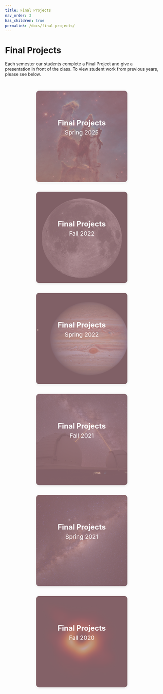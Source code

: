 ```yaml
---
title: Final Projects
nav_order: 3
has_children: true
permalink: /docs/final-projects/
---
```


# Final Projects

Each semester our students complete a Final Project and give a presentation in front of the class. To view student work from previous years, please see below.

<style>
    .tiles {
      display: grid;
      grid-template-columns: repeat(auto-fit, minmax(300px, 1fr));
      gap: 2rem;
      padding: 2rem;
      justify-items: center;
    }

    .tile {
      position: relative;
      width: 100%;
      max-width: 300px;
      height: 300px;
      border-radius: 10px;
      overflow: hidden;
      cursor: pointer;
      transition: all 0.3s ease;
      box-shadow: 0 2px 8px rgba(0,0,0,0.1);
    }

    .tile:hover {
      max-width: 320px;
      height: 320px;
      box-shadow: 0 6px 20px rgba(0,0,0,0.2);
    }

    .tile img {
      width: 100%;
      height: 100%;
      object-fit: cover;
      transition: filter 0.3s ease;
      filter: brightness(50%);
    }

    .tile:hover img {
      filter: brightness(100%);
    }

    .overlay {
      position: absolute;
      inset: 0;
      background-color: rgba(255, 192, 203, 0.5); /* pink */
      transition: opacity 0.3s ease;
      z-index: 1;
    }

    .tile:hover .overlay {
      opacity: 0;
    }

    .text {
      position: absolute;
      inset: 0;
      color: white;
      z-index: 2;
      display: flex;
      flex-direction: column;
      align-items: center;
      justify-content: center;
      padding: 1rem;
      text-align: center;
    }

    .title {
      font-size: 1.5rem;
      font-weight: bold;
      line-height: 1.2;
    }

    .year {
      font-size: 1.2rem;
      margin-top: 0.25rem;
    }

    .description {
      opacity: 0;
      transition: opacity 0.3s ease 0.1s;
      font-size: 1rem;
      margin-top: 1.2rem;
      max-width: 85%;
    }

    a.tile {
        text-decoration: none;
        color: inherit;
    }

    .tile:hover .description {
      opacity: 1;
    }

    @media (max-width: 700px) {
      .tile:hover {
        max-width: 100%;
        height: 320px;
      }
    }
</style>

<section class="tiles">

  <a href="/docs/final-projects/spring-2025" class="tile">
    <img src="/assets/images/creation.png" alt="Pillars of Creation">
    <div class="overlay"></div>
    <div class="text">
      <div class="title">Final Projects</div>
      <div class="year">Spring 2025</div>
      <div class="description">Take a look at our most recent spring showcase.</div>
    </div>
  </a>

<!--
  <a href="/docs/final-projects/fall-2024" class="tile">
    <img src="/assets/images/crab.jpg" alt="Crab Nebula">
    <div class="overlay"></div>
    <div class="text">
      <div class="title">Final Projects</div>
      <div class="year">Fall 2024</div>
      <div class="description">Amazing work from undergraduates!</div>
    </div>
  </a>

  <a href="/docs/final-projects/spring-2024" class="tile">
    <img src="/assets/images/hat.jpg" alt="Sombrero Galaxy">
    <div class="overlay"></div>
    <div class="text">
      <div class="title">Final Projects</div>
      <div class="year">Spring 2024</div>
      <div class="description">Projects exploring data, science, and creativity.</div>
    </div>
  </a>

  <a href="/docs/final-projects/fall-2023" class="tile">
    <img src="/assets/images/orion.jpg" alt="Orion Nebula">
    <div class="overlay"></div>
    <div class="text">
      <div class="title">Final Projects</div>
      <div class="year">Fall 2023</div>
      <div class="description">More amazing student work from our class.</div>
    </div>
  </a>

  <a href="/docs/final-projects/spring-2023" class="tile">
    <img src="/assets/images/hubble.jpg" alt="Hubble Galaxy">
    <div class="overlay"></div>
    <div class="text">
      <div class="title">Final Projects</div>
      <div class="year">Spring 2023</div>
      <div class="description">Amazing students. Amazing projects.</div>
    </div>
  </a>
-->

  <a href="/docs/final-projects/fall-2022" class="tile">
    <img src="/assets/images/moon.jpg" alt="Hubble Galaxy">
    <div class="overlay"></div>
    <div class="text">
      <div class="title">Final Projects</div>
      <div class="year">Fall 2022</div>
      <div class="description">Check out the Fall 2022 gallery of work.</div>
    </div>
  </a>

  <a href="/docs/final-projects/spring-2022" class="tile">
    <img src="/assets/images/jupiter.jpg" alt="Hubble Galaxy">
    <div class="overlay"></div>
    <div class="text">
      <div class="title">Final Projects</div>
      <div class="year">Spring 2022</div>
      <div class="description">Check out the Spring 2022 gallery of work.</div>
    </div>
  </a>

  <a href="/docs/final-projects/fall-2021" class="tile">
    <img src="/assets/images/keck.jpg" alt="Hubble Galaxy">
    <div class="overlay"></div>
    <div class="text">
      <div class="title">Final Projects</div>
      <div class="year">Fall 2021</div>
      <div class="description">Check out the Fall 2021 gallery of work.</div>
    </div>
  </a>

  <a href="/docs/final-projects/spring-2021" class="tile">
    <img src="/assets/images/milky.jpeg" alt="Hubble Galaxy">
    <div class="overlay"></div>
    <div class="text">
      <div class="title">Final Projects</div>
      <div class="year">Spring 2021</div>
      <div class="description">Check out the Spring 2021 gallery of work.</div>
    </div>
  </a>

  <a href="/docs/final-projects/fall-2020" class="tile">
    <img src="/assets/images/bh.jpg" alt="Hubble Galaxy">
    <div class="overlay"></div>
    <div class="text">
      <div class="title">Final Projects</div>
      <div class="year">Fall 2020</div>
      <div class="description">Check out the Fall 2020 gallery of work.</div>
    </div>
  </a>

</section>

